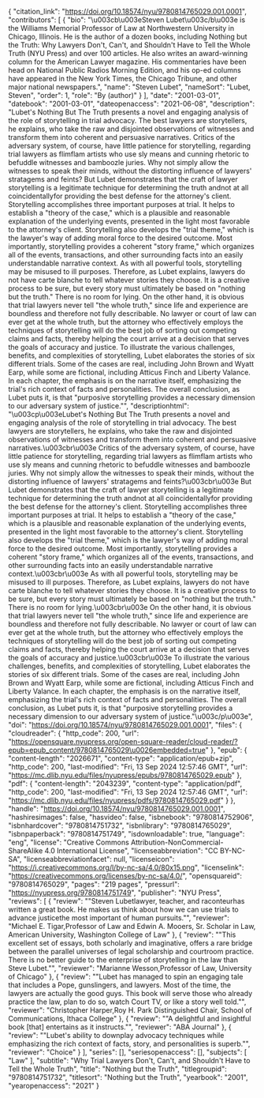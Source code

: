 {
   "citation_link": "https://doi.org/10.18574/nyu/9780814765029.001.0001",
   "contributors": [
     {
       "bio": "\u003cb\u003eSteven Lubet\u003c/b\u003e is the Williams Memorial Professor of Law at Northwestern University in Chicago, Illinois. He is the author of a dozen books, including Nothing but the Truth: Why Lawyers Don't, Can't, and Shouldn't Have to Tell the Whole Truth (NYU Press) and over 100 articles. He also writes an award-winning column for the American Lawyer magazine. His commentaries have been head on National Public Radios Morning Edition, and his op-ed columns have appeared in the New York Times, the Chicago Tribune, and other major national newspapers.",
       "name": "Steven Lubet",
       "nameSort": "Lubet, Steven",
       "order": 1,
       "role": "By (author)"
     }
   ],
   "date": "2001-03-01",
   "datebook": "2001-03-01",
   "dateopenaccess": "2021-06-08",
   "description": "Lubet's Nothing But The Truth presents a novel and engaging analysis of the role of storytelling in trial advocacy. The best lawyers are storytellers, he explains, who take the raw and disjointed observations of witnesses and transform them into coherent and persuasive narratives. Critics of the adversary system, of course, have little patience for storytelling, regarding trial lawyers as flimflam artists who use sly means and cunning rhetoric to befuddle witnesses and bamboozle juries. Why not simply allow the witnesses to speak their minds, without the distorting influence of lawyers' stratagems and feints? But Lubet demonstrates that the craft of lawyer storytelling is a legitimate technique for determining the truth andnot at all coincidentallyfor providing the best defense for the attorney's client. Storytelling accomplishes three important purposes at trial. It helps to establish a \"theory of the case,\" which is a plausible and reasonable explanation of the underlying events, presented in the light most favorable to the attorney's client. Storytelling also develops the \"trial theme,\" which is the lawyer's way of adding moral force to the desired outcome. Most importantly, storytelling provides a coherent \"story frame,\" which organizes all of the events, transactions, and other surrounding facts into an easily understandable narrative context. As with all powerful tools, storytelling may be misused to ill purposes. Therefore, as Lubet explains, lawyers do not have carte blanche to tell whatever stories they choose. It is a creative process to be sure, but every story must ultimately be based on \"nothing but the truth.\" There is no room for lying. On the other hand, it is obvious that trial lawyers never tell \"the whole truth,\" since life and experience are boundless and therefore not fully describable. No lawyer or court of law can ever get at the whole truth, but the attorney who effectively employs the techniques of storytelling will do the best job of sorting out competing claims and facts, thereby helping the court arrive at a decision that serves the goals of accuracy and justice. To illustrate the various challenges, benefits, and complexities of storytelling, Lubet elaborates the stories of six different trials. Some of the cases are real, including John Brown and Wyatt Earp, while some are fictional, including Atticus Finch and Liberty Valance. In each chapter, the emphasis is on the narrative itself, emphasizing the trial's rich context of facts and personalities. The overall conclusion, as Lubet puts it, is that \"purposive storytelling provides a necessary dimension to our adversary system of justice.\"",
   "descriptionhtml": "\u003cp\u003eLubet's Nothing But The Truth presents a novel and engaging analysis of the role of storytelling in trial advocacy. The best lawyers are storytellers, he explains, who take the raw and disjointed observations of witnesses and transform them into coherent and persuasive narratives.\u003cbr\u003e Critics of the adversary system, of course, have little patience for storytelling, regarding trial lawyers as flimflam artists who use sly means and cunning rhetoric to befuddle witnesses and bamboozle juries. Why not simply allow the witnesses to speak their minds, without the distorting influence of lawyers' stratagems and feints?\u003cbr\u003e But Lubet demonstrates that the craft of lawyer storytelling is a legitimate technique for determining the truth andnot at all coincidentallyfor providing the best defense for the attorney's client. Storytelling accomplishes three important purposes at trial. It helps to establish a \"theory of the case,\" which is a plausible and reasonable explanation of the underlying events, presented in the light most favorable to the attorney's client. Storytelling also develops the \"trial theme,\" which is the lawyer's way of adding moral force to the desired outcome. Most importantly, storytelling provides a coherent \"story frame,\" which organizes all of the events, transactions, and other surrounding facts into an easily understandable narrative context.\u003cbr\u003e As with all powerful tools, storytelling may be misused to ill purposes. Therefore, as Lubet explains, lawyers do not have carte blanche to tell whatever stories they choose. It is a creative process to be sure, but every story must ultimately be based on \"nothing but the truth.\" There is no room for lying.\u003cbr\u003e On the other hand, it is obvious that trial lawyers never tell \"the whole truth,\" since life and experience are boundless and therefore not fully describable. No lawyer or court of law can ever get at the whole truth, but the attorney who effectively employs the techniques of storytelling will do the best job of sorting out competing claims and facts, thereby helping the court arrive at a decision that serves the goals of accuracy and justice.\u003cbr\u003e To illustrate the various challenges, benefits, and complexities of storytelling, Lubet elaborates the stories of six different trials. Some of the cases are real, including John Brown and Wyatt Earp, while some are fictional, including Atticus Finch and Liberty Valance. In each chapter, the emphasis is on the narrative itself, emphasizing the trial's rich context of facts and personalities. The overall conclusion, as Lubet puts it, is that \"purposive storytelling provides a necessary dimension to our adversary system of justice.\"\u003c/p\u003e",
   "doi": "https://doi.org/10.18574/nyu/9780814765029.001.0001",
   "files": {
     "cloudreader": {
       "http_code": 200,
       "url": "https://opensquare.nyupress.org/open-square-reader/cloud-reader/?epub=epub_content/9780814765029\u0026embedded=true"
     },
     "epub": {
       "content-length": "2026671",
       "content-type": "application/epub+zip",
       "http_code": 200,
       "last-modified": "Fri, 13 Sep 2024 12:57:46 GMT",
       "url": "https://mc.dlib.nyu.edu/files/nyupress/epubs/9780814765029.epub"
     },
     "pdf": {
       "content-length": "2043239",
       "content-type": "application/pdf",
       "http_code": 200,
       "last-modified": "Fri, 13 Sep 2024 12:57:46 GMT",
       "url": "https://mc.dlib.nyu.edu/files/nyupress/pdfs/9780814765029.pdf"
     }
   },
   "handle": "https://doi.org/10.18574/nyu/9780814765029.001.0001",
   "hashiresimages": false,
   "hasvideo": false,
   "isbnebook": "9780814752906",
   "isbnhardcover": "9780814751732",
   "isbnlibrary": "9780814765029",
   "isbnpaperback": "9780814751749",
   "isdownloadable": true,
   "language": "eng",
   "license": "Creative Commons Attribution-NonCommercial-ShareAlike 4.0 International License",
   "licenseabbreviation": "CC BY-NC-SA",
   "licenseabbreviationfacet": null,
   "licenseicon": "https://i.creativecommons.org/l/by-nc-sa/4.0/80x15.png",
   "licenselink": "https://creativecommons.org/licenses/by-nc-sa/4.0/",
   "opensquareid": "9780814765029",
   "pages": "219 pages",
   "pressurl": "https://nyupress.org/9780814751749",
   "publisher": "NYU Press",
   "reviews": [
     {
       "review": "\"Steven Lubetlawyer, teacher, and raconteurhas written a great book. He makes us think about how we can use trials to advance justicethe most important of human pursuits.\"",
       "reviewer": "Michael E. Tigar,Professor of Law and Edwin A. Mooers, Sr. Scholar in Law, American University, Washington College of Law"
     },
     {
       "review": "\"This excellent set of essays, both scholarly and imaginative, offers a rare bridge between the parallel universes of legal scholarship and courtroom practice.  There is no better guide to the enterprise of storytelling in the law than Steve Lubet.\"",
       "reviewer": "Marianne Wesson,Professor of Law, University of Chicago"
     },
     {
       "review": "\"Lubet has managed to spin an engaging tale that includes a Pope, gunslingers, and lawyers. Most of the time, the lawyers are actually the good guys. This book will serve those who already practice the law, plan to do so, watch Court TV, or like a story well told.\"",
       "reviewer": "Christopher Harper,Roy H. Park Distinguished Chair, School of Communications, Ithaca College"
     },
     {
       "review": "\"A delightful and insightful book [that] entertains as it instructs.\"",
       "reviewer": "ABA Journal"
     },
     {
       "review": "\"Lubet's ability to downplay advocacy techniques while emphasizing the rich context of facts, story, and personalities is superb.\"",
       "reviewer": "Choice"
     }
   ],
   "series": [],
   "seriesopenaccess": [],
   "subjects": [
     "Law"
   ],
   "subtitle": "Why Trial Lawyers Don't, Can't, and Shouldn't Have to Tell the Whole Truth",
   "title": "Nothing but the Truth",
   "titlegroupid": "9780814751732",
   "titlesort": "Nothing but the Truth",
   "yearbook": "2001",
   "yearopenaccess": "2021"
 }
